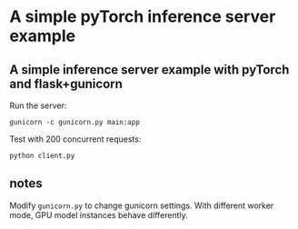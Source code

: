 # A simple pyTorch inference server example

## A simple inference server example with pyTorch and flask+gunicorn

Run the server:

`gunicorn -c gunicorn.py main:app`

Test with 200 concurrent requests:

`python client.py`

## notes

Modify `gunicorn.py` to change gunicorn settings. With different worker mode, GPU model instances behave differently.
